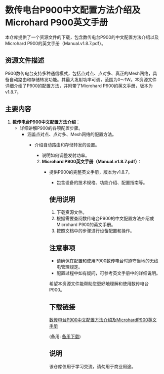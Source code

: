 # 数传电台P900中文配置方法介绍及Microhard P900英文手册

本仓库提供了一个资源文件的下载，包含数传电台P900的中文配置方法介绍以及Microhard P900的英文手册（Manual.v1.8.7.pdf）。

## 资源文件描述

P900数传电台支持多种通信模式，包括点对点、点对多、真正的Mesh网络，具备自动路由和存储转发功能。其最大发射功率可调，范围为0～1W。本资源文件详细介绍了P900的配置方法，并附带了Microhard P900的英文手册，版本为v1.8.7。

## 主要内容

1. **数传电台P900中文配置方法介绍**：
   - 详细讲解P900的各项配置步骤。
      - 涵盖点对点、点对多、Mesh网络的配置方法。
         - 介绍自动路由和存储转发的设置。
            - 说明如何调整发射功率。

            2. **Microhard P900英文手册（Manual.v1.8.7.pdf）**：
               - 提供P900的完整英文手册，版本为v1.8.7。
                  - 包含设备的技术规格、功能介绍、配置指南等。

                  ## 使用说明

                  1. 下载资源文件。
                  2. 根据需要查阅数传电台P900的中文配置方法介绍或Microhard P900的英文手册。
                  3. 按照文档中的步骤进行设备配置和操作。

                  ## 注意事项

                  - 请确保在配置和使用P900数传电台时遵守当地的无线电管理规定。
                  - 配置过程中如有疑问，可参考英文手册中的详细说明。

                  希望本资源文件能帮助您更好地理解和使用数传电台P900。

                  ## 下载链接
                  [数传电台P900中文配置方法介绍及MicrohardP900英文手册](https://pan.quark.cn/s/66433f9f3223) 

                  (备用: [备用下载](https://pan.baidu.com/s/13GJwOZTpdSp-UjYXn2y0nA?pwd=1234))

                  ## 说明

                  该仓库仅用于学习交流，请勿用于商业用途。
